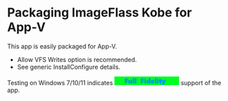 # Packaging ImageFlass Kobe for App-V

This app is easily packaged for App-V.

* Allow VFS Writes option is recommended.
* See generic InstallConfigure details.


Testing on Windows 7/10/11 indicates [<img src="/media/CatFullFidelity.png" alt="Full Fidelity" />](/media/CatFullFidelity.png) support of the app.